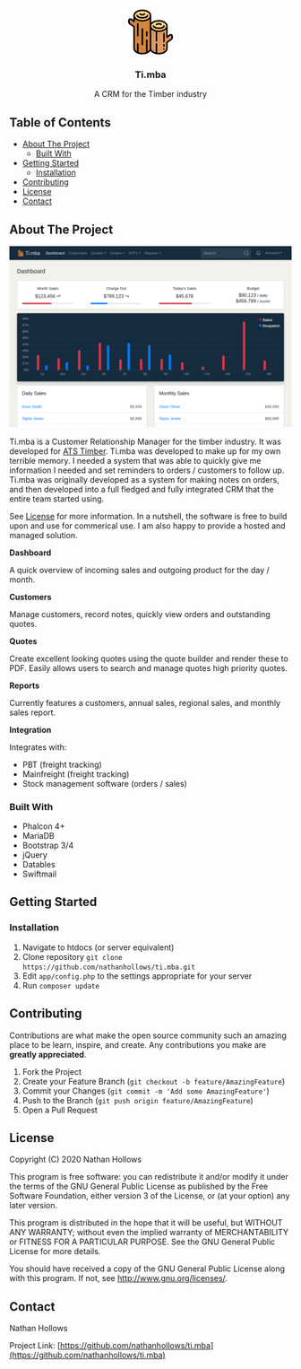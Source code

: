 <br />
<p align="center">
  <img src="public/mstile-144x144.png" alt="Logo" width="80" height="80">

  <h3 align="center">Ti.mba</h3>

  <p align="center">
   A CRM for the Timber industry
  </p>
</p>

<description>
   
## Table of Contents

* [About The Project](#about-the-project)
  * [Built With](#built-with)
* [Getting Started](#getting-started)
  * [Installation](#installation)
* [Contributing](#contributing)
* [License](#license)
* [Contact](#contact)

## About The Project

![Ti.mba Dashboard](/docs/dashboard.png)

Ti.mba is a Customer Relationship Manager for the timber industry. It was developed for [ATS Timber](atstimber.co.nz). Ti.mba was developed to make up for my own terrible memory. I needed a system that was able to quickly give me information I needed and set reminders to orders / customers to follow up. Ti.mba was originally developed as a system for making notes on orders, and then developed into a full fledged and fully integrated CRM that the entire team started using.

See [License](#license) for more information. In a nutshell, the software is free to build upon and use for commerical use. I am also happy to provide a hosted and managed solution.

**Dashboard**

A quick overview of incoming sales and outgoing product for the day / month.

**Customers**

Manage customers, record notes, quickly view orders and outstanding quotes.

**Quotes**

Create excellent looking quotes using the quote builder and render these to PDF. Easily allows users to search and manage quotes high priority quotes.

**Reports**

Currently features a customers, annual sales, regional sales, and monthly sales report.

**Integration**

Integrates with:

- PBT (freight tracking)
- Mainfreight (freight tracking)
- Stock management software (orders / sales)

### Built With

* Phalcon 4+
* MariaDB
* Bootstrap 3/4
* jQuery
* Datables
* Swiftmail
 
## Getting Started

### Installation

1. Navigate to htdocs (or server equivalent)
2. Clone repository `git clone https://github.com/nathanhollows/ti.mba.git`
3. Edit `app/config.php` to the settings appropriate for your server
4. Run `composer update`

<instructions>

## Contributing

Contributions are what make the open source community such an amazing place to be learn, inspire, and create. Any contributions you make are **greatly appreciated**.

1. Fork the Project
2. Create your Feature Branch (`git checkout -b feature/AmazingFeature`)
3. Commit your Changes (`git commit -m 'Add some AmazingFeature'`)
4. Push to the Branch (`git push origin feature/AmazingFeature`)
5. Open a Pull Request

## License

Copyright (C) 2020 Nathan Hollows

This program is free software: you can redistribute it and/or modify it under the terms of the GNU General Public License as published by the Free Software Foundation, either version 3 of the License, or (at your option) any later version.

This program is distributed in the hope that it will be useful, but WITHOUT ANY WARRANTY; without even the implied warranty of MERCHANTABILITY or FITNESS FOR A PARTICULAR PURPOSE.  See the GNU General Public License for more details.

You should have received a copy of the GNU General Public License along with this program.  If not, see <http://www.gnu.org/licenses/>.

<license>

## Contact

Nathan Hollows

Project Link: [https://github.com/nathanhollows/ti.mba](https://github.com/nathanhollows/ti.mba)

